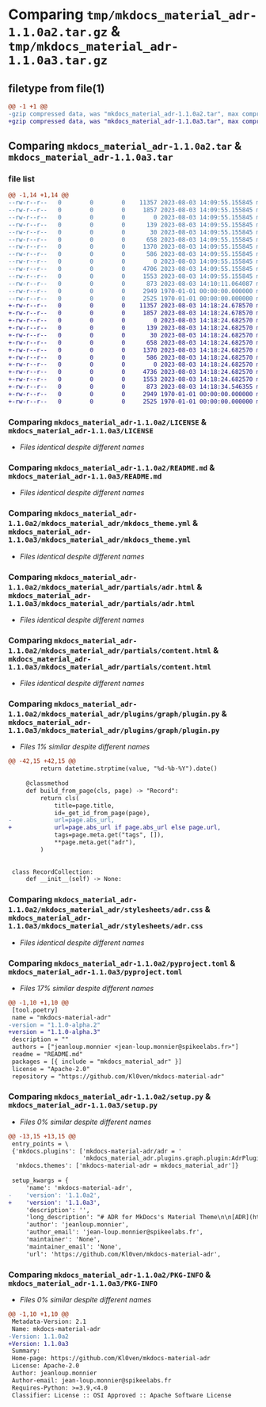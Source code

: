 # Comparing `tmp/mkdocs_material_adr-1.1.0a2.tar.gz` & `tmp/mkdocs_material_adr-1.1.0a3.tar.gz`

## filetype from file(1)

```diff
@@ -1 +1 @@
-gzip compressed data, was "mkdocs_material_adr-1.1.0a2.tar", max compression
+gzip compressed data, was "mkdocs_material_adr-1.1.0a3.tar", max compression
```

## Comparing `mkdocs_material_adr-1.1.0a2.tar` & `mkdocs_material_adr-1.1.0a3.tar`

### file list

```diff
@@ -1,14 +1,14 @@
--rw-r--r--   0        0        0    11357 2023-08-03 14:09:55.155845 mkdocs_material_adr-1.1.0a2/LICENSE
--rw-r--r--   0        0        0     1857 2023-08-03 14:09:55.155845 mkdocs_material_adr-1.1.0a2/README.md
--rw-r--r--   0        0        0        0 2023-08-03 14:09:55.155845 mkdocs_material_adr-1.1.0a2/mkdocs_material_adr/__init__.py
--rw-r--r--   0        0        0      139 2023-08-03 14:09:55.155845 mkdocs_material_adr-1.1.0a2/mkdocs_material_adr/base_adr.html
--rw-r--r--   0        0        0       30 2023-08-03 14:09:55.155845 mkdocs_material_adr-1.1.0a2/mkdocs_material_adr/main.html
--rw-r--r--   0        0        0      658 2023-08-03 14:09:55.155845 mkdocs_material_adr-1.1.0a2/mkdocs_material_adr/mkdocs_theme.yml
--rw-r--r--   0        0        0     1370 2023-08-03 14:09:55.155845 mkdocs_material_adr-1.1.0a2/mkdocs_material_adr/partials/adr.html
--rw-r--r--   0        0        0      586 2023-08-03 14:09:55.155845 mkdocs_material_adr-1.1.0a2/mkdocs_material_adr/partials/content.html
--rw-r--r--   0        0        0        0 2023-08-03 14:09:55.155845 mkdocs_material_adr-1.1.0a2/mkdocs_material_adr/plugins/graph/__init__.py
--rw-r--r--   0        0        0     4706 2023-08-03 14:09:55.155845 mkdocs_material_adr-1.1.0a2/mkdocs_material_adr/plugins/graph/plugin.py
--rw-r--r--   0        0        0     1553 2023-08-03 14:09:55.155845 mkdocs_material_adr-1.1.0a2/mkdocs_material_adr/stylesheets/adr.css
--rw-r--r--   0        0        0      873 2023-08-03 14:10:11.064087 mkdocs_material_adr-1.1.0a2/pyproject.toml
--rw-r--r--   0        0        0     2949 1970-01-01 00:00:00.000000 mkdocs_material_adr-1.1.0a2/setup.py
--rw-r--r--   0        0        0     2525 1970-01-01 00:00:00.000000 mkdocs_material_adr-1.1.0a2/PKG-INFO
+-rw-r--r--   0        0        0    11357 2023-08-03 14:18:24.678570 mkdocs_material_adr-1.1.0a3/LICENSE
+-rw-r--r--   0        0        0     1857 2023-08-03 14:18:24.678570 mkdocs_material_adr-1.1.0a3/README.md
+-rw-r--r--   0        0        0        0 2023-08-03 14:18:24.682570 mkdocs_material_adr-1.1.0a3/mkdocs_material_adr/__init__.py
+-rw-r--r--   0        0        0      139 2023-08-03 14:18:24.682570 mkdocs_material_adr-1.1.0a3/mkdocs_material_adr/base_adr.html
+-rw-r--r--   0        0        0       30 2023-08-03 14:18:24.682570 mkdocs_material_adr-1.1.0a3/mkdocs_material_adr/main.html
+-rw-r--r--   0        0        0      658 2023-08-03 14:18:24.682570 mkdocs_material_adr-1.1.0a3/mkdocs_material_adr/mkdocs_theme.yml
+-rw-r--r--   0        0        0     1370 2023-08-03 14:18:24.682570 mkdocs_material_adr-1.1.0a3/mkdocs_material_adr/partials/adr.html
+-rw-r--r--   0        0        0      586 2023-08-03 14:18:24.682570 mkdocs_material_adr-1.1.0a3/mkdocs_material_adr/partials/content.html
+-rw-r--r--   0        0        0        0 2023-08-03 14:18:24.682570 mkdocs_material_adr-1.1.0a3/mkdocs_material_adr/plugins/graph/__init__.py
+-rw-r--r--   0        0        0     4736 2023-08-03 14:18:24.682570 mkdocs_material_adr-1.1.0a3/mkdocs_material_adr/plugins/graph/plugin.py
+-rw-r--r--   0        0        0     1553 2023-08-03 14:18:24.682570 mkdocs_material_adr-1.1.0a3/mkdocs_material_adr/stylesheets/adr.css
+-rw-r--r--   0        0        0      873 2023-08-03 14:18:34.546355 mkdocs_material_adr-1.1.0a3/pyproject.toml
+-rw-r--r--   0        0        0     2949 1970-01-01 00:00:00.000000 mkdocs_material_adr-1.1.0a3/setup.py
+-rw-r--r--   0        0        0     2525 1970-01-01 00:00:00.000000 mkdocs_material_adr-1.1.0a3/PKG-INFO
```

### Comparing `mkdocs_material_adr-1.1.0a2/LICENSE` & `mkdocs_material_adr-1.1.0a3/LICENSE`

 * *Files identical despite different names*

### Comparing `mkdocs_material_adr-1.1.0a2/README.md` & `mkdocs_material_adr-1.1.0a3/README.md`

 * *Files identical despite different names*

### Comparing `mkdocs_material_adr-1.1.0a2/mkdocs_material_adr/mkdocs_theme.yml` & `mkdocs_material_adr-1.1.0a3/mkdocs_material_adr/mkdocs_theme.yml`

 * *Files identical despite different names*

### Comparing `mkdocs_material_adr-1.1.0a2/mkdocs_material_adr/partials/adr.html` & `mkdocs_material_adr-1.1.0a3/mkdocs_material_adr/partials/adr.html`

 * *Files identical despite different names*

### Comparing `mkdocs_material_adr-1.1.0a2/mkdocs_material_adr/partials/content.html` & `mkdocs_material_adr-1.1.0a3/mkdocs_material_adr/partials/content.html`

 * *Files identical despite different names*

### Comparing `mkdocs_material_adr-1.1.0a2/mkdocs_material_adr/plugins/graph/plugin.py` & `mkdocs_material_adr-1.1.0a3/mkdocs_material_adr/plugins/graph/plugin.py`

 * *Files 1% similar despite different names*

```diff
@@ -42,15 +42,15 @@
         return datetime.strptime(value, "%d-%b-%Y").date()
 
     @classmethod
     def build_from_page(cls, page) -> "Record":
         return cls(
             title=page.title,
             id=_get_id_from_page(page),
-            url=page.abs_url,
+            url=page.abs_url if page.abs_url else page.url,
             tags=page.meta.get("tags", []),
             **page.meta.get("adr"),
         )
 
 
 class RecordCollection:
     def __init__(self) -> None:
```

### Comparing `mkdocs_material_adr-1.1.0a2/mkdocs_material_adr/stylesheets/adr.css` & `mkdocs_material_adr-1.1.0a3/mkdocs_material_adr/stylesheets/adr.css`

 * *Files identical despite different names*

### Comparing `mkdocs_material_adr-1.1.0a2/pyproject.toml` & `mkdocs_material_adr-1.1.0a3/pyproject.toml`

 * *Files 17% similar despite different names*

```diff
@@ -1,10 +1,10 @@
 [tool.poetry]
 name = "mkdocs-material-adr"
-version = "1.1.0-alpha.2"
+version = "1.1.0-alpha.3"
 description = ""
 authors = ["jeanloup.monnier <jean-loup.monnier@spikeelabs.fr>"]
 readme = "README.md"
 packages = [{ include = "mkdocs_material_adr" }]
 license = "Apache-2.0"
 repository = "https://github.com/Kl0ven/mkdocs-material-adr"
```

### Comparing `mkdocs_material_adr-1.1.0a2/setup.py` & `mkdocs_material_adr-1.1.0a3/setup.py`

 * *Files 0% similar despite different names*

```diff
@@ -13,15 +13,15 @@
 entry_points = \
 {'mkdocs.plugins': ['mkdocs-material-adr/adr = '
                     'mkdocs_material_adr.plugins.graph.plugin:AdrPlugin'],
  'mkdocs.themes': ['mkdocs-material-adr = mkdocs_material_adr']}
 
 setup_kwargs = {
     'name': 'mkdocs-material-adr',
-    'version': '1.1.0a2',
+    'version': '1.1.0a3',
     'description': '',
     'long_description': "# ADR for MkDocs's Material Theme\n\n[ADR](https://lyz-code.github.io/blue-book/adr/) are short text documents that captures an important architectural decision made along with its context and consequences.\n\n\n[Demo](http://blog.kloven.fr/mkdocs-material-adr/)\n\n## Install\n\n```bash\npip install mkdocs-material-adr\n# or\npoetry add mkdocs-material-adr\n```\n\nIn the `mkdocs.yml` file\n\n```yaml\ntheme:\n  # set the name\n  name: mkdocs-material-adr\n\n  # Configuration for the material theme\n  features:\n    - navigation.instant\n\n\nplugins:\n  - mkdocs-material-adr/adr\n```\n\n## Features\n\n### ADR Headers\nInformation about the ADR are displayed in a header\nDefine information about the ADR in the frontmatter.\n\n![Alt text](https://raw.githubusercontent.com/Kl0ven/mkdocs-material-adr/main/docs/assets/header.png)\n\n\n```md\n---\n    title: 0004 Title\n    adr:\n        author: Jean-Loup Monnier\n        created: 01-Aug-2023\n        status:  draft | proposed | rejected | accepted | superseded\n        superseded_by: 0001-test\n        extends:\n            - 0001-first\n            - 0002-second\n---\n```\nYou can change the colors or add new status using css\n\n```css\n/* Background color */\n.c-pill-<lower_case_status_name> {\n    background: #a3a3a3;\n}\n\n/* Dot color */\n.c-pill-<lower_case_status_name>:before {\n    background: #505050;\n}\n```\n\n### ADR Graph\nAuto generated graph.\nTo enable it add `[GRAPH]` in the markdown file you want the graph to be, Then add th following configuration\n\n```yaml\n\n\nplugins:\n  - mkdocs-material-adr/adr:\n      graph_file: index.md # Change this to your file\n\nmarkdown_extensions:\n  - pymdownx.superfences:\n      custom_fences:\n      - name: mermaid\n        class: mermaid\n        format: !!python/name:pymdownx.superfences.fence_code_format\n```\n![Alt text](https://raw.githubusercontent.com/Kl0ven/mkdocs-material-adr/main/docs/assets/graph.png)\n",
     'author': 'jeanloup.monnier',
     'author_email': 'jean-loup.monnier@spikeelabs.fr',
     'maintainer': 'None',
     'maintainer_email': 'None',
     'url': 'https://github.com/Kl0ven/mkdocs-material-adr',
```

### Comparing `mkdocs_material_adr-1.1.0a2/PKG-INFO` & `mkdocs_material_adr-1.1.0a3/PKG-INFO`

 * *Files 0% similar despite different names*

```diff
@@ -1,10 +1,10 @@
 Metadata-Version: 2.1
 Name: mkdocs-material-adr
-Version: 1.1.0a2
+Version: 1.1.0a3
 Summary: 
 Home-page: https://github.com/Kl0ven/mkdocs-material-adr
 License: Apache-2.0
 Author: jeanloup.monnier
 Author-email: jean-loup.monnier@spikeelabs.fr
 Requires-Python: >=3.9,<4.0
 Classifier: License :: OSI Approved :: Apache Software License
```

